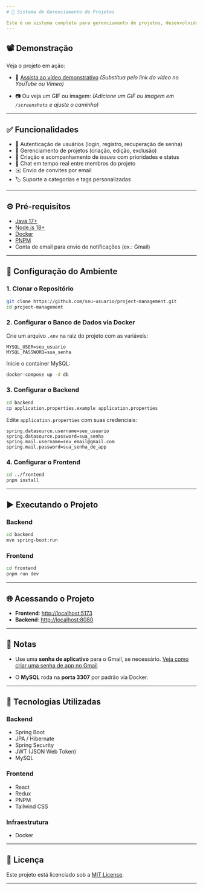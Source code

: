 ```yaml
---
# 📁 Sistema de Gerenciamento de Projetos

Este é um sistema completo para gerenciamento de projetos, desenvolvido com **Spring Boot** no backend e **React** no frontend. Ele oferece funcionalidades como autenticação de usuários, criação e gerenciamento de projetos, issues, chat em tempo real, envio de convites por email e muito mais. O banco de dados **MySQL** é configurado para rodar via **Docker**, facilitando a execução do projeto.
---
```


## 📽️ Demonstração

Veja o projeto em ação:

- 🔗 [Assista ao vídeo demonstrativo](#)
  _(Substitua pelo link do vídeo no YouTube ou Vimeo)_

- 📷 Ou veja um GIF ou imagem:
  _(Adicione um GIF ou imagem em `/screenshots` e ajuste o caminho)_

---

## ✅ Funcionalidades

- 🔐 Autenticação de usuários (login, registro, recuperação de senha)
- 📁 Gerenciamento de projetos (criação, edição, exclusão)
- 🐞 Criação e acompanhamento de _issues_ com prioridades e status
- 💬 Chat em tempo real entre membros do projeto
- ✉️ Envio de convites por email
- 🏷️ Suporte a categorias e tags personalizadas

---

## ⚙️ Pré-requisitos

- [Java 17+](https://www.oracle.com/java/technologies/javase/jdk17-archive-downloads.html)
- [Node.js 18+](https://nodejs.org/)
- [Docker](https://www.docker.com/)
- [PNPM](https://pnpm.io/)
- Conta de email para envio de notificações (ex.: Gmail)

---

## 🚀 Configuração do Ambiente

### 1. Clonar o Repositório

```bash
git clone https://github.com/seu-usuario/project-management.git
cd project-management
```

### 2. Configurar o Banco de Dados via Docker

Crie um arquivo `.env` na raiz do projeto com as variáveis:

```env
MYSQL_USER=seu_usuario
MYSQL_PASSWORD=sua_senha
```

Inicie o container MySQL:

```bash
docker-compose up -d db
```

### 3. Configurar o Backend

```bash
cd backend
cp application.properties.example application.properties
```

Edite `application.properties` com suas credenciais:

```properties
spring.datasource.username=seu_usuario
spring.datasource.password=sua_senha
spring.mail.username=seu_email@gmail.com
spring.mail.password=sua_senha_de_app
```

### 4. Configurar o Frontend

```bash
cd ../frontend
pnpm install
```

---

## ▶️ Executando o Projeto

### Backend

```bash
cd backend
mvn spring-boot:run
```

### Frontend

```bash
cd frontend
pnpm run dev
```

---

## 🌐 Acessando o Projeto

- **Frontend**: [http://localhost:5173](http://localhost:5173)
- **Backend**: [http://localhost:8080](http://localhost:8080)

---

## 📝 Notas

- Use uma **senha de aplicativo** para o Gmail, se necessário.
  [Veja como criar uma senha de app no Gmail](https://support.google.com/accounts/answer/185833)

- O **MySQL** roda na **porta 3307** por padrão via Docker.

---

## 🧰 Tecnologias Utilizadas

### Backend

- Spring Boot
- JPA / Hibernate
- Spring Security
- JWT (JSON Web Token)
- MySQL

### Frontend

- React
- Redux
- PNPM
- Tailwind CSS

### Infraestrutura

- Docker

---

## 📄 Licença

Este projeto está licenciado sob a [MIT License](LICENSE).

---
